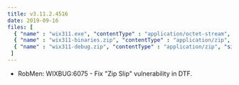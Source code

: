 ```yaml
---
title: v3.11.2.4516
date: 2019-09-16
files: [
  { "name" : "wix311.exe", "contentType" : "application/octet-stream", "size" : 27977104, "title" : "WiX v3.11 Toolset install.", "promoted" : true },
  { "name" : "wix311-binaries.zip", "contentType" : "application/zip", "size" : 34670186, "title" : "WiX v3.11 binaries for situations where install cannot be used.", "protected" : true },
  { "name" : "wix311-debug.zip", "contentType" : "application/zip", "size" : 47573560, "title" : "WiX v3.11 source and symbols for debugging purposes.", "protected" : true }
 ]
---
```


* RobMen: WIXBUG:6075 - Fix "Zip Slip" vulnerability in DTF.